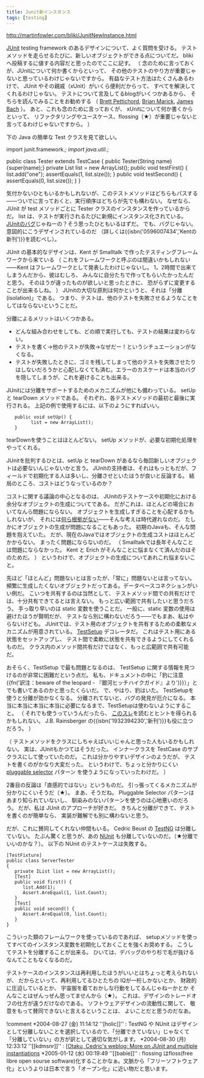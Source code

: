 ```yaml
---
title: Junit新インスタンス
tags: [testing]
---
```


http://martinfowler.com/bliki/JunitNewInstance.html

[JUnit](http://junit.org/) testing framework のあるデザインについて、よく質問を受ける。
テストメソッドを走らせるたびに、新しいオブジェクトができる点についてだ。
blikiへ投稿するに値する内容だと思ったのでここに記す。
（
念のために言っておくが、JUnitについて何か書くからといって、
その他のテストのやり方が重要じゃないと思っているわけじゃないですから。
有益なテスト方法はたくさんあるわけで、
JUnit やその親戚（xUnit）がいくら便利だからって、
すべてを解決してくれるわけじゃない。
テストについて言及してるblogがいくつかあるから、
そちらを読んでみることをお勧めする
（
[Brett Pettichord](http://www.io.com/~wazmo/blog/), 
[Brian Marick](http://www.testing.com/cgi-bin/blog), 
[James Bach](http://blackbox.cs.fit.edu/blog/james/)
）。
あと、これも念のために言っておくが、
xUnitについて何か書くからといって、
リファクタリングやユースケース、flossing（★）が重要じゃないと言ってるわけじゃないですから。
）

下の Java の簡単な Test クラスを見て欲しい。

 import junit.framework.*;
 import java.util.*;
 
 public class Tester extends TestCase {
       public Tester(String name) {super(name);}
       private List list = new ArrayList();
       public void testFirst() {
             list.add("one");
             assertEquals(1, list.size());
       }
       public void testSecond() {
             assertEquals(0, list.size());
       }
 }

気付かないひともいるかもしれないが、このテストメソッドはどちらもパスする
——ついでに言っておくと、実行順序はどちらが先でも構わない。
なぜなら、JUnit が test メソッドごとに Tester クラスのインスタンスを作っているからだ。
list は、テストが実行されるたびに新規にインスタンス化されている。
[JUnitのバグ](http://beust.com/weblog/archives/000082.html)じゃねーの？そう思ったひともいるはずだ。
でも、バグじゃない。意図的にこうデザインされているのだ
（詳しくは{{isbn('0596007434','Kentの新刊')}}を読むべし）。


JUnit の基本的なデザインは、Kent が Smalltalk で作ったテスティングフレームワークから来ている
（
これをフレームワークと呼ぶのは間違いかもしれない
——Kent はフレームワークとして発表したわけじゃないし。
1，2時間で出来てしまうんだから、彼はむしろ、
みんなに自分たちで作ってもらいたかったんだと思う。
そのほうが違ったものが欲しいと思ったときに、
恐がらずに変更することが出来るしね。
）
JUnitの大切な原則は何かというと、それは「分離(isolation)」である。
つまり、テストは、他のテストを失敗させるようなことをしてはならないということだ。

分離によるメリットはいくつかある。

* どんな組み合わせをしても、どの順で実行しても、テストの結果は変わらない。
* テストを書く→他のテストが失敗→なぜだー！というシチュエーションがなくなる。
* テストが失敗したときに、ゴミを残してしまって他のテストを失敗させたりはしないだろうかと心配しなくても済む。エラーのカスケードは本当のバグを隠してしまうが、これを避けることも出来る。


JUnitには分離をサポートするためのメカニズムが他にも備わっている。
setUp と tearDown メソッドである。
それぞれ、各テストメソッドの最初と最後に実行される。
上記の例で使用するには、以下のようにすればいい。


       public void setUp() {
             list = new ArrayList();
       }


tearDownを使うことはほとんどない。
setUp メソッドが、必要な初期化処理をやってくれる。

JUnitを批判するひとは、setUp と tearDown があるなら毎回新しいオブジェクトは必要ないんじゃないかと言う。
JUnitの支持者は、それはもっともだが、フィールドで初期化する人は多いし、分離させといたほうが良いと反論する。
結局のところ、コストはどうなっているのか？

コストに関する議論の中心となるのは、
JUnitのテストケースや初期化における余分なオブジェクトの生成についてである。
だがこれは、ほとんどの場合においてなんら問題にならない。
オブジェクトを生成しすぎることを心配するかもしれないが、
それには[何ら根拠がない](http://www-106.ibm.com/developerworks/java/library/j-jtp01274.html#author1)——そんな考えは時代遅れなのだ。
たしかにオブジェクトの生成が問題になることもあった。
初期のJavaも、そんな問題を抱えていた。
だが、現在のJavaではオブジェクトの生成コストはほとんどかからない。
まったく問題にならないのだ。
（
Smalltalkでは長年そんなことは問題にならなかった。
Kent と Erich がそんなことに悩まなくて済んだのはそのためだ。
）
というわけで、オブジェクトの生成についてあれこれ悩まないこと。

先ほど「ほとんど」問題ないとは言ったが、「常に」問題ないとは言ってない。
頻繁に生成したくないオブジェクトだってある。データベースコネクションがいい例だ。
こいつを共有するのは当然として、
テストメソッド間での共有だけでは、十分共有できてるとは言えない。
もっと広い範囲で共有したいと思うだろう。
手っ取り早いのは static 変数を使うことだ。
一般に、static 変数の使用は避けたほうが賢明だが、
テストなら別に構わないだろう——でもまあ、私はやらないけども。
JUnitでは、テスト用のオブジェクトを共有するための柔軟なメカニズムが用意されている。
[TestSetup](http://junit.sourceforge.net/javadoc/junit/extensions/TestSetup.html) デコレータだ。
これはテスト用にある状態をセットアップし、
テスト間で柔軟に状態を共有できるようにしてくれるものだ。
クラス内のメソッド間共有だけではなく、もっと広範囲で共有可能だ。

おそらく、TestSetup で最も問題となるのは、
TestSetup に関する情報を見つけるのが非常に困難だという点だ。
私も、ドキュメントの中に「豹に注意{{fn('訳注：beware of the leopard - 『銀河ヒッチハイクガイド』より')}}）」とでも書いてあるのかと思ったくらいだ。
で、やはり、豹はいた。
TestSetupを使うと分離が効かなくなる。
分離されてないと、バグの発見が厄介になる。
本当に本当に本当に本当に必要になるまで、TestSetupは使わないようにすること。
（
それでも使うっていうんだったら、
[このスレ](http://www.testdriven.com/modules/newbb/viewtopic.php?viewmode=flat&order=ASC&topic_id=1115&forum=7&move=prev&topic_time=1089140252)を読むとヒントを得られるかもしれない。
J.B. Rainsberger の{{isbn('1932394230','新刊')}}も役に立つだろう。
）

（
テストメソッドをクラスにしちゃえばいいじゃんと思った人もいるかもしれない。
実は、JUnitもかつてはそうだった。
インナークラスを TestCase のサブクラスにして使っていたのだ。
これは分かりやすいデザインのようだが、
テストを書くのがかなり大変だった。
というわけで、ちょっと分かりにくい [pluggable selector](http://junit.sourceforge.net/doc/cookstour/cookstour.htm) パターン を使うようになっていったわけだ。
）

2番目の反論は「直感的ではない」というものだ。
引っ張ってくるメカニズムが分かりにくいそうだ（★）。
まあ、そうだね。
Pluggable Selector パターンはあまり知られていないし、
馴染みのないパターンを使うのは心地悪いのだろう。
だが、私は JUnit のアプローチが好きだ。
きちんと分離ができて、テストを書くのが簡単なら、
実装が難解でも別に構わないと思う。

だが、これに賛同してくれない仲間もいる。
Cedric Beust の [TestNG](http://www.beust.com/testng/) は分離していない。
たぶん驚くと思うが、あの [NUnit](http://nunit.org/) も分離していないのだ。（★分離でいいのかな？）。
以下の NUnit のテストケースは失敗する。

    [TestFixture]
    public class ServerTester
    {
       private IList list = new ArrayList();
       [Test]
       public void first() {
          list.Add(1);
          Assert.AreEqual(1, list.Count);
       }
       [Test]
       public void second() {
          Assert.AreEqual(0, list.Count);
       }
    }

こういった類のフレームワークを使っているのであれば、
setupメソッドを使ってすべてのインスタンス変数を初期化しておくことを強くお奨めする。
こうしてテストを分離することが出来る。
ひいては、デバッグのやり杉で毛が抜けるなんてこともなくなるのだ。

テストケースのインスタンスは再利用したほうがいいとはちょっと考えられないが、
だからといって、再利用してるひとたちの
IQが一桁しかないとか、
財政的に圧迫しているとか、
宇宙服を着ておかしな行動をしてるんじゃねーかとか
そんなことはぜんっぜん思ってませんから（★）。
これは、デザインのトレードオフの仕方が違うだけなのである。
ソフトウェアデザインの流動性に関して、
敬意をもって賛同できないと言えるということは、
よいことだと思うのだなあ。

!comment
*2004-08-27 (金) 11:14:12 ''[holic]]'' : TestNG や NUnit はデザインとして分離しないことを選択しているので、「分離できていない」じゃなくて「分離していない」の方が訳として適切な気がします。
*2004-08-30 (月) 12:33:12 ''[[kdmsnr]]'' : [[Otaku, Cedric's weblog: More on JUnit and multiple instantiations](http://beust.com/weblog/archives/000175.html)
*2005-01-12 (水) 00:19:49 ''[[babie]]'' : flossing はfloss(free libre open sourse software)化することかなぁ。文脈から「フリーソフトウェア化」というよりは日本で言う「オープン化」に近い物だと思います。
